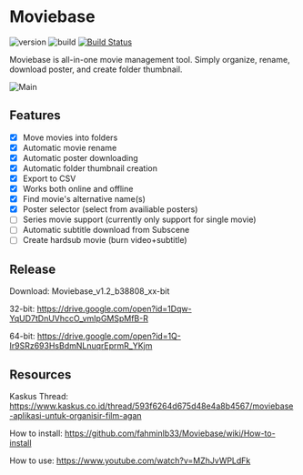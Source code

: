 # Moviebase

![version](https://img.shields.io/badge/version-2.1-brightgreen.svg) 
![build](https://img.shields.io/badge/build-38805-brightgreen.svg)
[![Build Status](https://travis-ci.org/fahminlb33/Moviebase.svg?branch=master)](https://travis-ci.org/fahminlb33/Moviebase)

Moviebase is all-in-one movie management tool. Simply organize, rename, 
download poster, and create folder thumbnail.

![Main](https://image.ibb.co/eWPqN6/Shoot000.png)

## Features

- [x] Move movies into folders
- [x] Automatic movie rename
- [x] Automatic poster downloading
- [x] Automatic folder thumbnail creation
- [x] Export to CSV
- [x] Works both online and offline
- [x] Find movie's alternative name(s)
- [x] Poster selector (select from availiable posters)
- [ ] Series movie support (currently only support for single movie)
- [ ] Automatic subtitle download from Subscene
- [ ] Create hardsub movie (burn video+subtitle)

## Release

Download: Moviebase_v1.2_b38808_xx-bit

32-bit: https://drive.google.com/open?id=1Dqw-YqUD7tDnUVhccO_vmIpGMSpMfB-R

64-bit: https://drive.google.com/open?id=1Q-Ir9SRz693HsBdmNLnuqrEprmR_YKjm

## Resources

Kaskus Thread: https://www.kaskus.co.id/thread/593f6264d675d48e4a8b4567/moviebase-aplikasi-untuk-organisir-film-agan

How to install: https://github.com/fahminlb33/Moviebase/wiki/How-to-install

How to use: https://www.youtube.com/watch?v=MZhJvWPLdFk

